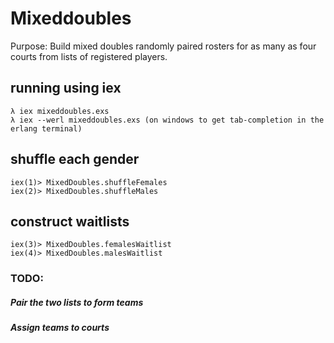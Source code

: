 # Mixeddoubles

Purpose: Build mixed doubles randomly paired rosters for as many as four courts from lists of registered players.

## running using iex

    λ iex mixeddoubles.exs
    λ iex --werl mixeddoubles.exs (on windows to get tab-completion in the erlang terminal)

## shuffle each gender

    iex(1)> MixedDoubles.shuffleFemales
    iex(2)> MixedDoubles.shuffleMales

## construct waitlists

    iex(3)> MixedDoubles.femalesWaitlist
    iex(4)> MixedDoubles.malesWaitlist

### TODO:

  ##### Pair the two lists to form teams
  ##### Assign teams to courts
